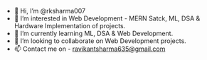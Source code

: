 - 👋 Hi, I’m @rksharma007
- 👀 I’m interested in Web Development - MERN Satck, ML, DSA & Hardware Implementation of projects.
- 🌱 I’m currently learning ML, DSA & Web Development.
- 💞️ I’m looking to collaborate on Web Development projects.
- 📫 Contact me on - ravikantsharma635@gmail.com

<!---
rksharma007/rksharma007 is a ✨ special ✨ repository because its `README.md` (this file) appears on your GitHub profile.
You can click the Preview link to take a look at your changes.
--->
